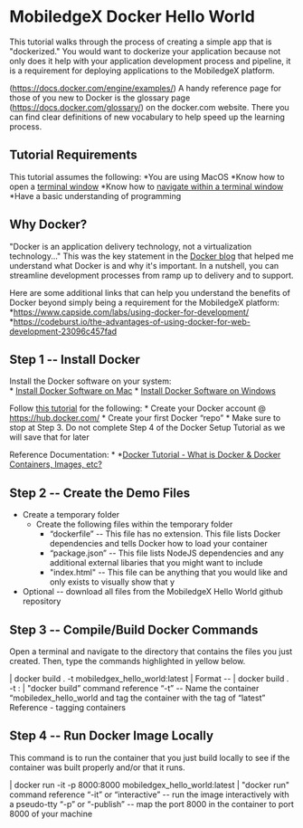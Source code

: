 # MobiledgeX Docker Hello World #

This tutorial walks through the process of creating a simple app that is "dockerized." You would want to dockerize your application because not only does it help with your application development process and pipeline, it is a requirement for deploying applications to the MobiledgeX platform.

(https://docs.docker.com/engine/examples/) A handy reference page for those of you new to Docker is the glossary page (https://docs.docker.com/glossary/) on the docker.com website. There you can find clear definitions of new vocabulary to help speed up the learning process.

## Tutorial Requirements ##

This tutorial assumes the following:
*You are using MacOS
*Know how to open a [terminal window](https://www.wikihow.com/Open-a-Terminal-Window-in-Mac)
*Know how to [navigate within a terminal window](https://www.youtube.com/watch?v=Vhcx4KJbtes)
*Have a basic understanding of programming

## Why Docker? ##
"Docker is an application delivery technology, not a virtualization technology..." This was the key statement in the [Docker blog](https://blog.docker.com/2016/03/containers-are-not-vms/) that helped me understand what Docker is and why it's important. In a nutshell, you can streamline development processes from ramp up to delivery and to support. 

Here are some additional links that can help you understand the benefits of Docker beyond simply being a requirement for the MobiledgeX platform:
*https://www.capside.com/labs/using-docker-for-development/ 
*https://codeburst.io/the-advantages-of-using-docker-for-web-development-23096c457fad

## Step 1 -- Install Docker ##

Install the Docker software on your system:  
    * [Install Docker Software on Mac](https://docs.docker.com/docker-for-mac/)
    * [Install Docker Software on Windows](https://docs.docker.com/docker-for-windows/)

Follow [this tutorial](https://docs.docker.com/docker-hub/) for the following:
    * Create your Docker account @ https://hub.docker.com/ 
    * Create your first Docker “repo”
    * Make sure to stop at Step 3. Do not complete Step 4 of the Docker Setup Tutorial as we will save that for later

Reference Documentation:
*[]()
    *[Docker Tutorial - What is Docker & Docker Containers, Images, etc?](https://www.youtube.com/watch?v=pGYAg7TMmp0)

## Step 2 -- Create the Demo Files ##
* Create a temporary folder
    * Create the following files within the temporary folder
        * “dockerfile” -- This file has no extension. This file lists Docker dependencies and tells Docker how to load your container
        * “package.json” -- This file lists NodeJS dependencies and any additional external libaries that you might want to include
        * "index.html" -- This file can be anything that you would like and only exists to visually show that y
* Optional -- download all files from the MobiledgeX Hello World github repository

## Step 3 -- Compile/Build Docker Commands ##
Open a terminal and navigate to the directory that contains the files you just created. Then, type the commands highlighted in yellow below. 

| docker build . -t mobiledgex_hello_world:latest |
Format -- | docker build . -t <app name>:<version number> |
"docker build” command reference
“-t” -- Name the container “mobiledex_hello_world and tag the container with the tag of “latest”
Reference - tagging containers

## Step 4 -- Run Docker Image Locally ##
This command is to run the container that you just build locally to see if the container was built properly and/or that it runs. 

| docker run -it -p 8000:8000 mobiledgex_hello_world:latest |
"docker run" command reference
“-it” or “interactive” -- run the image interactively with a pseudo-tty
“-p” or “-publish” -- map the port 8000 in the container to port 8000 of your machine

